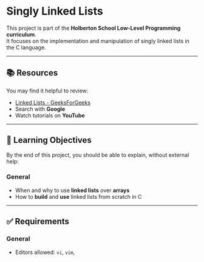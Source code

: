 # Singly Linked Lists

This project is part of the **Holberton School Low-Level Programming curriculum**.  
It focuses on the implementation and manipulation of singly linked lists in the C language.

---

## 📚 Resources

You may find it helpful to review:

- [Linked Lists - GeeksForGeeks](https://www.geeksforgeeks.org/data-structures/linked-list/)
- Search with **Google**
- Watch tutorials on **YouTube**

---

## 🎯 Learning Objectives

By the end of this project, you should be able to explain, without external help:

### General
- When and why to use **linked lists** over **arrays**
- How to **build** and **use** linked lists from scratch in C

---

## ✅ Requirements

### General
- Editors allowed: `vi`, `vim`,
